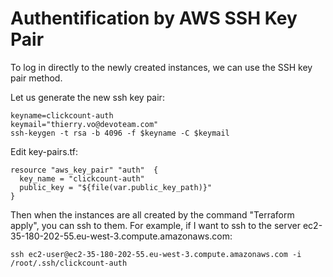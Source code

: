 # Authentification by AWS SSH Key Pair

To log in directly to the newly created instances, we can use the SSH key pair method.

Let us generate the new ssh key pair:
```console
keyname=clickcount-auth
keymail="thierry.vo@devoteam.com"
ssh-keygen -t rsa -b 4096 -f $keyname -C $keymail
```

Edit key-pairs.tf:

```console
resource "aws_key_pair" "auth"  {
  key_name = "clickcount-auth"
  public_key = "${file(var.public_key_path)}"
}
```

Then when the instances are all created 
by the command "Terraform apply", you can ssh to them.
For example, if I want to ssh to the server ec2-35-180-202-55.eu-west-3.compute.amazonaws.com:
```console
ssh ec2-user@ec2-35-180-202-55.eu-west-3.compute.amazonaws.com -i /root/.ssh/clickcount-auth
```
